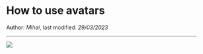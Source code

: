 # How to use avatars 

Author: *Mihai*, last modified: _29/03/2023_

---

![](https://www.youtube-nocookie.com/embed/4PFs7v_1Gwg)
